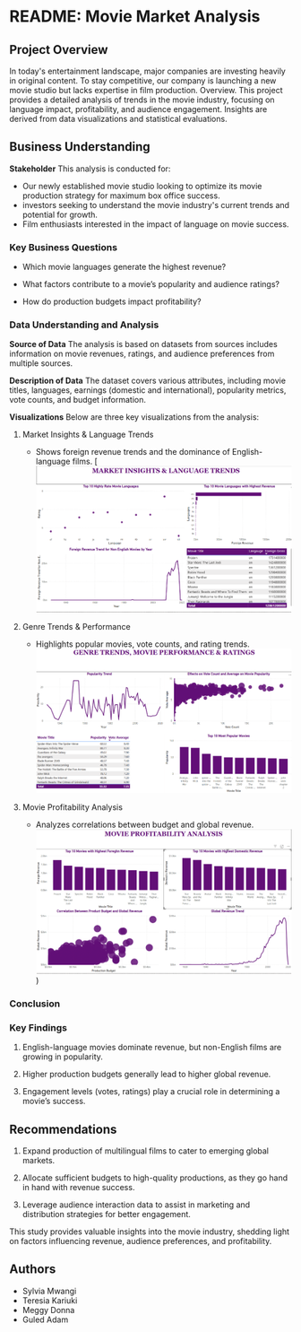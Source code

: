 # README: Movie Market Analysis
## Project Overview
In today's entertainment landscape, major companies are investing heavily in original content. To stay competitive, our company is launching a new movie studio but lacks expertise in film production. Overview. This project provides a detailed analysis of trends in the movie industry, focusing on language impact, profitability, and audience engagement. Insights are derived from data visualizations and statistical evaluations.


## Business Understanding
**Stakeholder** 
This analysis is conducted for:

* Our newly established movie studio looking to optimize its movie production strategy for maximum box office success.
* investors seeking to understand the movie industry's current trends and potential for growth.
* Film enthusiasts interested in the impact of language on movie success.

### Key Business Questions

* Which movie languages generate the highest revenue?

* What factors contribute to a movie’s popularity and audience ratings?

* How do production budgets impact profitability?


### Data Understanding and Analysis
**Source of Data**
The analysis is based on datasets from sources includes information on movie revenues, ratings, and audience preferences from multiple sources.

**Description of Data**
The dataset covers various attributes, including movie titles, languages, earnings (domestic and international), popularity metrics, vote counts, and budget information.

**Visualizations**
Below are three key visualizations from the analysis:

1. Market Insights & Language Trends 

    * Shows foreign revenue trends and the dominance of English-language films.
   [ ![Language_trends](https://github.com/MegAtaro/Phase_2_Project_G5/blob/27f5be1b8d43133cb37a9835c1319a786855bfa5/Screenshot%202025-03-28%20210045.png)

2. Genre Trends & Performance

    * Highlights popular movies, vote counts, and rating trends.
     ![Genre_trends](https://github.com/MegAtaro/Phase_2_Project_G5/blob/de2c08c1b4222f4a8d164975e5a8530843dad130/Screenshot%202025-03-28%20210021.png)

3. Movie Profitability Analysis 

    * Analyzes correlations between budget and global revenue.
    ![Profitability](https://github.com/MegAtaro/Phase_2_Project_G5/blob/de2c08c1b4222f4a8d164975e5a8530843dad130/Screenshot%202025-03-28%20210001.png))

### Conclusion

### Key Findings
1. English-language movies dominate revenue, but non-English films are growing in popularity.

2. Higher production budgets generally lead to higher global revenue.

3. Engagement levels (votes, ratings) play a crucial role in determining a movie’s success.

## Recommendations
1. Expand production of multilingual films to cater to emerging global markets.

2. Allocate sufficient budgets to high-quality productions, as they go hand in hand with revenue success.

3. Leverage audience interaction data to assist in marketing and distribution strategies for better engagement.

This study provides valuable insights into the movie industry, shedding light on factors influencing revenue, audience preferences, and profitability.

## Authors
- Sylvia Mwangi
- Teresia Kariuki
- Meggy Donna
- Guled Adam
